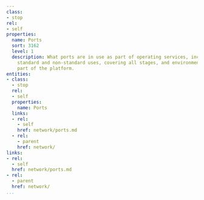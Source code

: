 ```yaml
---
class:
- stop
rel:
- self
properties:
  name: Ports
  sort: 3162
  level: 1
  description: What ports are in use as part of operating services, including any
    standard and non-standard uses, covering all stages, and environments used as
    part of the platform.
entities:
- class:
  - stop
  rel:
  - self
  properties:
    name: Ports
  links:
  - rel:
    - self
    href: network/ports.md
  - rel:
    - parent
    href: network/
links:
- rel:
  - self
  href: network/ports.md
- rel:
  - parent
  href: network/
...
```

